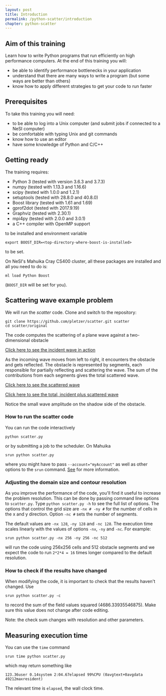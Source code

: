 ```yaml
---
layout: post
title: Introduction
permalink: /python-scatter/introduction
chapter: python-scatter
---
```


## Aim of this training

Learn how to write Python programs that run efficiently on high performance computers. At the end of this training you will:

 * be able to identify performance bottlenecks in your application
 * understand that there are many ways to write a program (but some ways are better than others)
 * know how to apply different strategies to get your code to run faster

## Prerequisites

To take this training you will need:

 * to be able to log into a Unix computer (and submit jobs if connected to a NeSI computer)
 * be comfortable with typing Unix and git commands
 * know how to use an editor
 * have some knowledge of Python and C/C++

## Getting ready

The training requires:

 * Python 3 (tested with version 3.6.3 and 3.7.3)
 * numpy (tested with 1.13.3 and 1.16.6)
 * scipy (tested with 1.0.0 and 1.2.1)
 * setuptools (tested with 28.8.0 and 40.8.0)
 * Boost library (tested with 1.61 and 1.69)
 * gprof2dot (tested with 2017.9.19)
 * Graphviz (tested with 2.30.1)
 * mpi4py (tested with 2.0.0 and 3.0.1)
 * a C++ compiler with OpenMP support

to be installed and environment variable 
```
export BOOST_DIR=<top-directory-where-boost-is-installed>
```
to be set.

On NeSI's Mahuika Cray CS400 cluster, all these packages are installed and all you need to do is:

```
ml load Python Boost
```
(`BOOST_DIR` will be set for you).

## Scattering wave example problem

We will run the *scatter* code. Clone and switch to the repository:

```
git clone https://github.com/pletzer/scatter.git scatter
cd scatter/original
```

The code computes the scattering of a plane wave against a two-dimensional obstacle

[Click here to see the incident wave in action](https://youtu.be/FIKSUGk68z8)

As the incoming wave moves from left to right, it encounters the obstacle and gets reflected. 
The obstacle is represented by segments, each responsible for partially reflecting and scattering the wave. 
The sum of the contributions from each segments gives the total scattered wave. 

[Click here to see the scattered wave](https://youtu.be/7ds4S5DCTB8)

[Click here to see the total, incident plus scattered wave](https://youtu.be/zxVEIxZkWyk)

Notice the small wave amplitude on the shadow side of the obstacle. 

### How to run the scatter code

You can run the code interactively
```
python scatter.py
```
or by submitting a job to the scheduler. On Mahuika
```
srun python scatter.py
```
where you might have to pass `--account="myAccount"` as well as other options to the `srun` command. [See](https://support.nesi.org.nz/hc/en-gb/articles/360000359576-Slurm-Usage-A-Primer) for more information.

### Adjusting the domain size and contour resolution

As you improve the performance of the code, you'll find it useful to increase the problem resolution. This can be done by passing command line options to `scatter.py`. Type `python scatter.py -h` to see the full list of options. The options that control the grid size are `-nx # -ny #` for the number of cells in the x and y direction. Option `-nc #` sets the number of segments. 

The default values are `-nx 128`, `-ny 128` and `-nc 128`. The execution time scales linearly with the values of options `-nx`, `-ny` and `-nc`. For example:
```
srun python scatter.py -nx 256 -ny 256 -nc 512
```
will run the code using 256x256 cells and 512 obstacle segments and we expect the code to run `2*2*4 = 16` times longer compared to the default resolution.


### How to check if the results have changed

When modifying the code, it is important to check that the results haven't changed. Use
```
srun python scatter.py -c 
```
to record the sum of the field values squared (4686.33935546875). Make sure this value does not change after code editing. 

Note: the check sum changes with resolution and other parameters. 

## Measuring execution time

You can use the `time` command
```
srun time python scatter.py
```
which may return something like
```
123.36user 0.14system 2:04.67elapsed 99%CPU (0avgtext+0avgdata 49212maxresident)
```
The relevant time is `elapsed`, the wall clock time.

